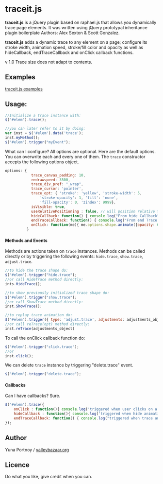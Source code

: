 traceit.js
=======


**traceit.js** is a jQuery plugin based on raphael.js that allows you dynamically trace page elements.
It was written using jQuery prototypal inheritance plugin boilerplate Authors: Alex Sexton & Scott Gonzalez.

**traceit.js** adds a dynamic trace to any element on a page; configure its stroke width, animation speed, stroke/fill color and opacity as well as hideCallback, endTraceCallback and onClick callback functions.

v 1.0 Trace size does not adapt to contents. 

Examples
--------

[traceit.js examples](http://valleybazaar.org/index.html#tracebox)

Usage:
------

```JavaScript
//Initialize a trace instance with:
$('#elem').trace();

//you can later refer to it by doing:
var inst = $('#elem').data('trace');
inst.myMethod();
$("#elem").trigger("myEvent");
```	

What can I configure? All options are optional. Here are the default options. You can overwrite each and every one of them. The ```trace``` constructor accepts the following options object.
```JavaScript
options: {
		    trace_canvas_padding: 10,
		    redrawspeed: 3500,
		    trace_div_pref: "_wrap",
		    trace_cursor: 'pointer',
		    trace_opt: { 'stroke': 'yellow', 'stroke-width': 5, 
        	    'stroke-opacity': 1, 'fill': 'none',
        	    'fill-opacity': 0, 'zindex': 9999},
		    isVisible: true,
		    useRelativePositioning : false, // will position relative to the document by default
		    hideCallback: function() { console.log("From hide Callback") },
		    endTraceCallback: function() { console.log("From end Trace Callback") },
		    onClick: function(me){ me.options.shape.animate({opacity: 0}, 1000, function(){ me.HideTrace(); }); }		
		  }
```

####  Methods and Events
Methods are actions taken on ```trace``` instances.
Methods can be called directly or by triggering the following events: ```hide.trace```, ```show.trace```, ```adjust.trace```.
```JavaScript
//to hide the trace shape do:
$("#elem").trigger("hide.trace");
//or call HideTrace method directly:
ints.HideTrace();

//to show previously initialized trace shape do:
$("#elem").trigger("show.trace");
//or call ShowTrace method directly:
inst.ShowTrace();

//to replay trace animation do:
$("#elem").trigger({ type: 'adjust.trace', adjustments: adjustments_object});
//or call reTrace(opt) method directly:
inst.reTrace(adjustments_object)
```

To call the onClick callback function do:
```JavaScript
$("#elem").trigger("click.trace");
//or
inst.click();
```

We can delete ```trace``` instance by triggering "delete.trace" event. 
```JavaScript
$("#elem").trigger("delete.trace");
```

#### Callbacks
Can I have callbacks? Sure. 
```JavaScript
$('#elem').trace({  
	onClick : function(){ console.log('triggered when user clicks on a trace shape.'); }, 
	hideCallback : function(){ console.log('triggered when hide animation completes.'); },
	endTraceCallback: function() { console.log("triggered when trace animation completes."); },
});

```

Author
------
Yuna Portnoy / [valleybazaar.org](http://valleybazaar.org/)

Licence
-------

Do what you like, give credit when you can.
